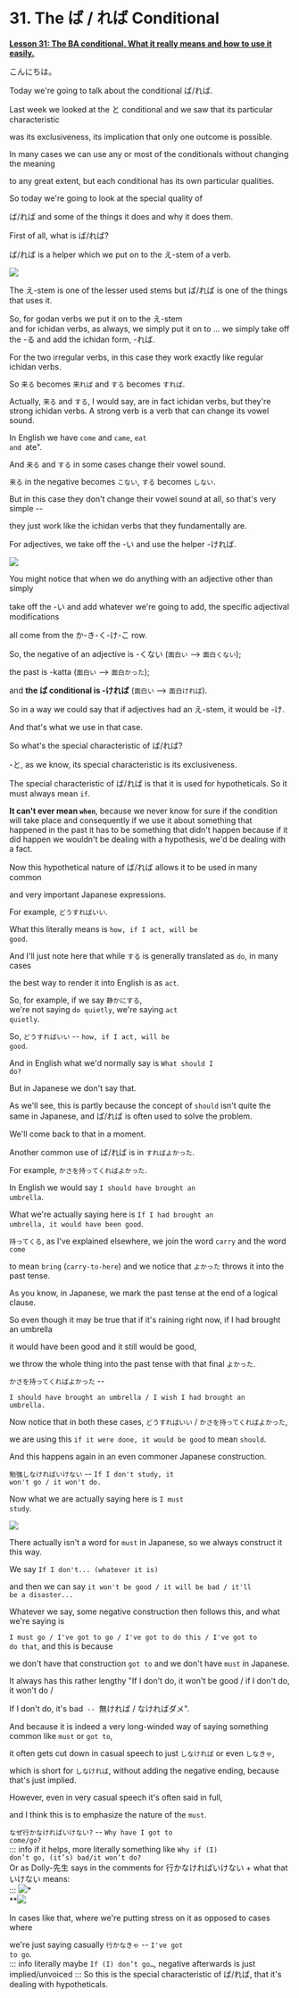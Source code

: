 # **31. The ば / れば Conditional**

[**Lesson 31: The BA conditional. What it really means and how to use it easily.**](https://www.youtube.com/watch?v=O81EPCsPUpw&list=PLg9uYxuZf8x_A-vcqqyOFZu06WlhnypWj&index=33&pp=iAQB)

こんにちは。

Today we're going to talk about the conditional ば/れば.

Last week we looked at the と conditional and we saw that its particular characteristic

was its exclusiveness, its implication that only one outcome is possible.

In many cases we can use any or most of the conditionals without changing the meaning

to any great extent, but each conditional has its own particular qualities.

So today we're going to look at the special quality of

ば/れば and some of the things it does and why it does them.

First of all, what is ば/れば?

ば/れば is a helper which we put on to the え-stem of a verb.

![](media/image409.png)

The え-stem is one of the lesser used stems but ば/れば is one of the things that uses it.

So, for godan verbs we put it on to the え-stem  
and for ichidan verbs, as always, we simply put it on to ... we simply take off the -る and add the ichidan form, -れば.

For the two irregular verbs, in this case they work exactly like regular ichidan verbs.

So <code>来る</code> becomes <code>来れば</code> and <code>する</code> becomes <code>すれば</code>.

Actually, <code>来る</code> and <code>する</code>, I would say, are in fact ichidan verbs, but they're strong ichidan verbs. A strong verb is a verb that can change its vowel sound.

In English we have <code>come</code> and <code>came</code>, <code>eat and </code>ate".

And <code>来る</code> and <code>する</code> in some cases change their vowel sound.

<code>来る</code> in the negative becomes <code>こない</code>, <code>する</code> becomes <code>しない</code>.

But in this case they don't change their vowel sound at all, so that's very simple --

they just work like the ichidan verbs that they fundamentally are.

For adjectives, we take off the -い and use the helper -ければ.

![](media/image739.png)

You might notice that when we do anything with an adjective other than simply

take off the -い and add whatever we're going to add, the specific adjectival modifications

all come from the か-き-く-け-こ row.　

So, the negative of an adjective is -くない (<code>面白い</code> --&gt; <code>面白くない</code>);

the past is -katta (<code>面白い</code> --&gt; <code>面白かった</code>);

and **the ば conditional is -ければ** (<code>面白い</code> --&gt; <code>面白ければ</code>).

So in a way we could say that if adjectives had an え-stem, it would be -け.

And that's what we use in that case.

So what's the special characteristic of ば/れば?

-と, as we know, its special characteristic is its exclusiveness.

The special characteristic of ば/れば is that it is used for hypotheticals. So it must always mean <code>if</code>.

**It can't ever mean <code>when</code>**, because we never know for sure if the condition will take place and consequently if we use it about something that happened in the past it has to be something that didn't happen because if it did happen we wouldn't be dealing with a hypothesis, we'd be dealing with a fact.

Now this hypothetical nature of ば/れば allows it to be used in many common

and very important Japanese expressions.

For example, <code>どうすればいい</code>.

What this literally means is <code>how, if I act, will be good</code>.

And I'll just note here that while <code>する</code> is generally translated as <code>do</code>, in many cases

the best way to render it into English is as <code>act</code>.

So, for example, if we say <code>静かにする</code>,  
we're not saying <code>do quietly</code>, we're saying <code>act quietly</code>.

So, <code>どうすればいい</code> -- <code>how, if I act, will be good</code>.

And in English what we'd normally say is <code>What should I do?</code>

But in Japanese we don't say that.

As we'll see, this is partly because the concept of <code>should</code> isn't quite the same in Japanese, and ば/れば is often used to solve the problem.

We'll come back to that in a moment.

Another common use of ば/れば is in <code>すればよかった</code>.

For example, <code>かさを持ってくればよかった</code>.

In English we would say <code>I should have brought an umbrella</code>.

What we're actually saying here is <code>If I had brought an umbrella, it would have been good</code>.

<code>持ってくる</code>, as I've explained elsewhere, we join the word <code>carry</code> and the word <code>come</code>

to mean <code>bring</code> (<code>carry-to-here</code>) and we notice that <code>よかった</code> throws it into the past tense.

As you know, in Japanese, we mark the past tense at the end of a logical clause.

So even though it may be true that if it's raining right now, if I had brought an umbrella

it would have been good and it still would be good,

we throw the whole thing into the past tense with that final <code>よかった</code>.

<code>かさを持ってくればよかった</code> --

<code>I should have brought an umbrella / I wish I had brought an umbrella.</code>

Now notice that in both these cases, <code>どうすればいい</code> / <code>かさを持ってくればよかった</code>,

we are using this <code>if it were done, it would be good</code> to mean <code>should</code>.

And this happens again in an even commoner Japanese construction.

<code>勉強しなければいけない</code> -- <code>If I don't study, it won't go / it won't do.</code>

Now what we are actually saying here is <code>I must study</code>.

![](media/image1010.png)

There actually isn't a word for <code>must</code> in Japanese, so we always construct it this way.

We say <code>If I don't... (whatever it is)</code>

and then we can say <code>it won't be good / it will be bad / it'll be a disaster...</code>

Whatever we say, some negative construction then follows this, and what we're saying is

<code>I must go / I've got to go / I've got to do this / I've got to do that</code>, and this is because

we don't have that construction <code>got to</code> and we don't have <code>must</code> in Japanese.

It always has this rather lengthy "If I don't do, it won't be good / if I don't do, it won't do /

If I don't do, it's bad<code> -- </code>無ければ / なければダメ".

And because it is indeed a very long-winded way of saying something common like <code>must</code> or <code>got to</code>,

it often gets cut down in casual speech to just <code>しなければ</code> or even <code>しなきゃ</code>,

which is short for <code>しなければ</code>, without adding the negative ending, because that's just implied.

However, even in very casual speech it's often said in full,

and I think this is to emphasize the nature of the <code>must</code>.

<code>なぜ行かなければいけない?</code> -- <code>Why have I got to come/go?</code>  
::: info
if it helps, more literally something like <code>Why if (I) don’t go, (it’s) bad/it won’t do?</code>  
Or as Dolly-先生 says in the comments for 行かなければいけない + what that いけない means:  
:::
*![](media/image1040.png)**  
**![](media/image1003.png)

In cases like that, where we're putting stress on it as opposed to cases where

we're just saying casually <code>行かなきゃ</code> -- <code>I've got to go</code>.  
::: info
literally maybe <code>If (I) don’t go…</code>, negative afterwards is just implied/unvoiced
:::
So this is the special characteristic of ば/れば, that it's dealing with hypotheticals.
